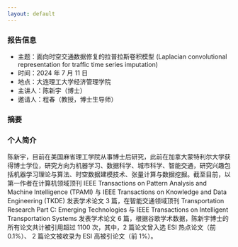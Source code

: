 ```yaml
---
layout: default
---
```


### 报告信息

- 主题：面向时空交通数据修复的拉普拉斯卷积模型 (Laplacian convolutional representation for traffic time series imputation)
- 时间：2024 年 7 月 11 日
- 地点：大连理工大学经济管理学院
- 主讲人：陈新宇（博士）
- 邀请人：程春（教授，博士生导师）

### 摘要


### 个人简介

陈新宇，目前在美国麻省理工学院从事博士后研究，此前在加拿大蒙特利尔大学获得博士学位，研究方向为机器学习、数据科学、城市科学、智能交通，研究兴趣包括机器学习理论与算法、时空数据建模技术、张量计算与数据挖掘。截至目前，以第一作者在计算机领域顶刊 IEEE Transactions on Pattern Analysis and Machine Intelligence (TPAMI) 与 IEEE Transactions on Knowledge and Data Engineering (TKDE) 发表学术论文 3 篇，在智能交通领域顶刊 Transportation Research Part C: Emerging Technologies 与 IEEE Transactions on Intelligent Transportation Systems 发表学术论文 6 篇，根据谷歌学术数据，陈新宇博士的所有论文共计被引用超过 1100 次，其中，2 篇论文曾入选 ESI 热点论文（前 0.1%）、 2 篇论文被收录为 ESI 高被引论文（前 1%）。

<br>
